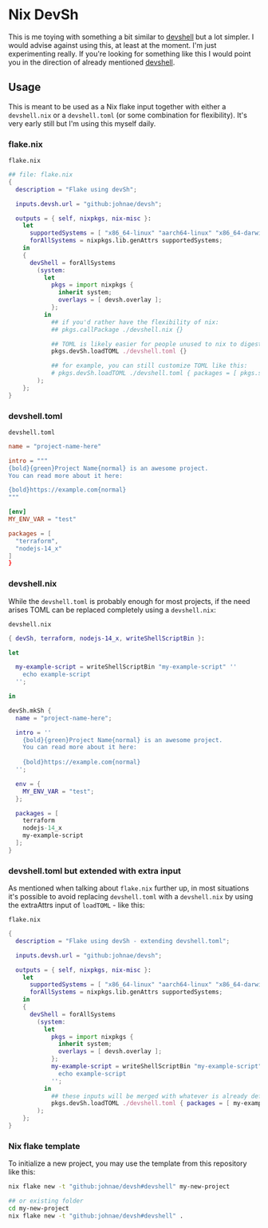 # Nix DevSh

This is me toying with something a bit similar to [devshell](https://github.com/numtide/devshell) but a lot simpler. I would advise against using this, at least at the moment. I'm just experimenting really. If you're looking for something like this I would point you in the direction of already mentioned [devshell](https://github.com/numtide/devshell).

## Usage

This is meant to be used as a Nix flake input together with either a `devshell.nix` or a `devshell.toml` (or some combination for flexibility). It's very early still but I'm using this myself daily.

### flake.nix

`flake.nix`

```nix
## file: flake.nix
{
  description = "Flake using devSh";

  inputs.devsh.url = "github:johnae/devsh";

  outputs = { self, nixpkgs, nix-misc }:
    let
      supportedSystems = [ "x86_64-linux" "aarch64-linux" "x86_64-darwin" "aarch64-darwin" ];
      forAllSystems = nixpkgs.lib.genAttrs supportedSystems;
    in
    {
      devShell = forAllSystems
        (system:
          let
            pkgs = import nixpkgs {
              inherit system;
              overlays = [ devsh.overlay ];
            };
          in
            ## if you'd rather have the flexibility of nix:
            ## pkgs.callPackage ./devshell.nix {}

            ## TOML is likely easier for people unused to nix to digest (you can still customize this via nix):
            pkgs.devSh.loadTOML ./devshell.toml {} 

            ## for example, you can still customize TOML like this:
            # pkgs.devSh.loadTOML ./devshell.toml { packages = [ pkgs.special-package ]; } 
        );
    };
}
```


### devshell.toml

`devshell.toml`

```toml
name = "project-name-here"

intro = """
{bold}{green}Project Name{normal} is an awesome project.
You can read more about it here:

{bold}https://example.com{normal}
"""

[env]
MY_ENV_VAR = "test"

packages = [
  "terraform",
  "nodejs-14_x"
]
}
```


### devshell.nix

While the `devshell.toml` is probably enough for most projects, if the need arises TOML can be replaced completely using a `devshell.nix`:

`devshell.nix`

```nix
{ devSh, terraform, nodejs-14_x, writeShellScriptBin }:

let

  my-example-script = writeShellScriptBin "my-example-script" ''
    echo example-script
  '';

in

devSh.mkSh {
  name = "project-name-here";

  intro = ''
    {bold}{green}Project Name{normal} is an awesome project.
    You can read more about it here:
    
    {bold}https://example.com{normal}
  '';

  env = {
    MY_ENV_VAR = "test";
  };

  packages = [
    terraform
    nodejs-14_x
    my-example-script
  ];
}
```


### devshell.toml but extended with extra input

As mentioned when talking about `flake.nix` further up, in most situations it's possible to avoid replacing `devshell.toml` with a `devshell.nix` by using the extraAttrs input of `loadTOML` - like this:

`flake.nix`

```nix
{
  description = "Flake using devSh - extending devshell.toml";

  inputs.devsh.url = "github:johnae/devsh";

  outputs = { self, nixpkgs, nix-misc }:
    let
      supportedSystems = [ "x86_64-linux" "aarch64-linux" "x86_64-darwin" "aarch64-darwin" ];
      forAllSystems = nixpkgs.lib.genAttrs supportedSystems;
    in
    {
      devShell = forAllSystems
        (system:
          let
            pkgs = import nixpkgs {
              inherit system;
              overlays = [ devsh.overlay ];
            };
            my-example-script = writeShellScriptBin "my-example-script" ''
              echo example-script
            '';
          in
            ## these inputs will be merged with whatever is already defined in the TOML
            pkgs.devSh.loadTOML ./devshell.toml { packages = [ my-example-script ]; } 
        );
    };
}
```

### Nix flake template

To initialize a new project, you may use the template from this repository like this:

```sh
nix flake new -t "github:johnae/devsh#devshell" my-new-project

## or existing folder
cd my-new-project
nix flake new -t "github:johnae/devsh#devshell" .
```
